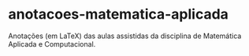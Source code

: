 # anotacoes-matematica-aplicada
Anotações (em LaTeX) das aulas assistidas da disciplina de Matemática Aplicada e Computacional.
